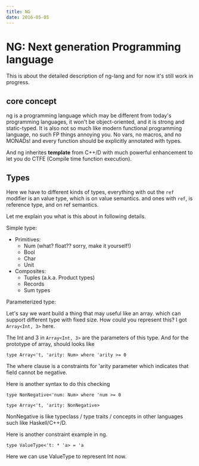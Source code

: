 ```yaml
---
title: NG
date: 2016-05-05
---
```

NG: Next generation Programming language
======

This is about the detailed description of ng-lang and for now
it's still work in progress.


## core concept

ng is a programming language which may be different from today's
programming languages, it won't be object-oriented, and it is
strong and static-typed. It is also not so much like modern
functional programming language, no such FP things annoying you.
No vars, no macros, and no MONADs! and every function should
be explicitly annotated with types.

And ng inherites **template** from C++/D with much powerful
enhancement to let you do CTFE (Compile time function execution).


## Types

Here we have to different kinds of types, everything with out
the `ref` modifier is an value type, which is on value semantics.
and ones with `ref`, is reference type, and on ref semantics.

Let me explain you what is this about in following details.

Simple type:

 - Primitives:
   - Num (what? float?? sorry, make it yourself!)
   - Bool
   - Char
   - Unit
 - Composites:
   - Tuples (a.k.a. Product types)
   - Records
   - Sum types
   
Parameterized type:

Let's say we want build a thing that may useful like an array.
which can support different type with fixed size. How could 
you represent this? I got `Array<Int, 3>` here.

The Int and 3 in `Array<Int, 3>` are the parameters of this
type. And for the prototype of array, should looks like
```ng
type Array<'t, 'arity: Num> where 'arity >= 0
```

The where clause is a constraints for 'arity parameter which
indicates that field cannot be negative.

Here is another syntax to do this checking
```ng
type NonNegative<'num: Num> where 'num >= 0

type Array<'t, 'arity: NonNegative>
```

NonNegative is like typeclass / type traits / concepts in
other languages such like Haskell/C++/D.

Here is another constraint example in ng.
```ng
type ValueType<'t: * 'a> = 'a
```
Here we can use ValueType<ref Int> to represent Int now.



